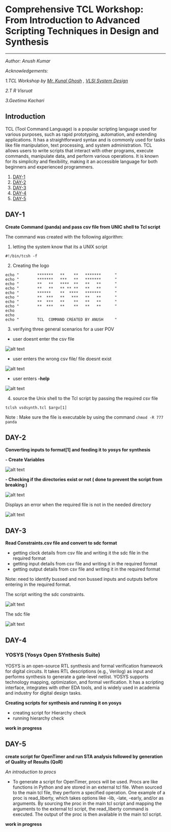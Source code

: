 # Comprehensive TCL Workshop: From Introduction to Advanced Scripting Techniques in Design and Synthesis
--------------------------------------------------------------------------------------------------------
_Author: Anush Kumar_

_Acknowledgements:_

_1.TCL Workshop by [Mr. Kunal Ghosh](https://github.com/kunalg123) , [VLSI System Design](https://www.vlsisystemdesign.com/)_

_2.T R Visruat_

_3.Geetima Kachari_

## Introduction
TCL (Tool Command Language) is a popular scripting language used for various purposes, such as rapid prototyping, automation, and extending applications. It has a straightforward syntax and is commonly used for tasks like file manipulation, text processing, and system administration. TCL allows users to write scripts that interact with other programs, execute commands, manipulate data, and perform various operations. It is known for its simplicity and flexibility, making it an accessible language for both beginners and experienced programmers.

1. [DAY-1](https://github.com/anushrx8/VSD_TCL_WORKSHOP/edit/main/README.md#day-1)
2. [DAY-2](https://github.com/anushrx8/VSD_TCL_WORKSHOP/edit/main/README.md#day-2)
3. [DAY-3](https://github.com/anushrx8/VSD_TCL_WORKSHOP/edit/main/README.md#day-3) 
4. [DAY-4](https://github.com/anushrx8/VSD_TCL_WORKSHOP/edit/main/README.md#day-4) 
5. [DAY-5](https://github.com/anushrx8/VSD_TCL_WORKSHOP/edit/main/README.md#day-5) 


## DAY-1

__Create Command (panda) and pass csv file from UNIC shell to Tcl script__

The command was created with the following algorithm:
1) letting the system know that its a UNIX script

```
#!/bin/tcsh -f  
```

2) Creating the logo

```
echo "        *******   **    **   *******      "
echo "        *******   ***   **   *******      "
echo "        **   **   ****  **   **   **      "
echo "        **   **   ** ** **   **   **      "
echo "        ******    **  ****   *******      "
echo "        **  ***   **   ***   **   **      "
echo "        **  ***   **    **   **   **      "
echo "        **  ***   **    **   **   **      "
echo
echo
echo "        TCL  COMMAND CREATED BY ANUSH     "

```

3) verifying three general scenarios for a user POV
  - user doesnt enter the csv file

![alt text](https://github.com/anushrx8/VSD_TCL_WORKSHOP/blob/main/assets/day1/2.png)


  - user enters the wrong csv file/ file doesnt exist


![alt text](https://github.com/anushrx8/VSD_TCL_WORKSHOP/blob/main/assets/day1/3.png)

  - user enters __-help__

![alt text](https://github.com/anushrx8/VSD_TCL_WORKSHOP/blob/main/assets/day1/4.png)



4) source the Unix shell to the Tcl script by passing the required csv file 

```
tclsh vsdsynth.tcl $argv[1] 
```
Note : Make sure the file is executable by using the command ``` chmod -R 777 panda ``` 

## DAY-2
__Converting inputs to format[1] and feeding it to yosys for synthesis__

  __- Create Variables__

![alt text](https://github.com/anushrx8/VSD_TCL_WORKSHOP/blob/main/assets/day2/1.png)

  __- Checking if the directories exist or not ( done to prevent the script from breaking )__

![alt text](https://github.com/anushrx8/VSD_TCL_WORKSHOP/blob/main/assets/day2/2.png)

Displays an error when the required file is not in the needed directory

![alt text](https://github.com/anushrx8/VSD_TCL_WORKSHOP/blob/main/assets/day2/3(2).png)


## DAY-3

__Read Constraints.csv file and convert to sdc format__

  - getting clock details from csv file and writing it the sdc file in the required format
  - getting input details from csv file and writing it in the required format
  - getting output details from csv file and writing it in the required format
 
Note: need to identify bussed and non bussed inputs and outputs before entering in the required format.

The script writing the sdc constraints.

![alt text](https://github.com/anushrx8/VSD_TCL_WORKSHOP/blob/main/assets/day3/1.png)

The sdc file 

![alt text](https://github.com/anushrx8/VSD_TCL_WORKSHOP/blob/main/assets/day3/2.png)

## DAY-4

### YOSYS (Yosys Open SYnthesis Suite)

YOSYS is an open-source RTL synthesis and formal verification framework for digital circuits. It takes RTL descriptions (e.g., Verilog) as input and performs synthesis to generate a gate-level netlist. YOSYS supports technology mapping, optimization, and formal verification. It has a scripting interface, integrates with other EDA tools, and is widely used in academia and industry for digital design tasks.

__Creating scripts for synthesis and running it on yosys__

  - creating script for Hierarchy check
  - running hierarchy check


__work in progress__

## DAY-5

__create script for OpenTimer and run STA analysis followed by generation of Quality of Results (QoR)__

_An introduction to procs_
  - To generate a script for OpenTimer, procs will be used. Procs are like functions in Python and are stored in an external tcl file. When sourced to the main tcl file, they perform a specified operation. One example of a proc is read_liberty, which takes options like -lib, -late, -early, and/or as arguments. By sourcing the proc in the main tcl script and mapping the arguments to the external tcl script, the read_liberty command is executed. The output of the proc is then available in the main tcl script.
  
__work in progress__
